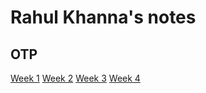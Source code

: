 # Rahul Khanna's notes
## OTP
[Week 1](/notes/OTP/week1.md)
[Week 2](/notes/OTP/week2.md)
[Week 3](/notes/OTP/week3.md)
[Week 4](/notes/OTP/week4.md)
